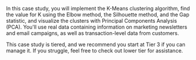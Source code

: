 In this case study, you will implement the K-Means clustering algorithm, find the value for K using the Elbow method, the Silhouette method, and the Gap statistic, and visualize the clusters with Principal Components Analysis (PCA). You'll use real data containing information on marketing newsletters and email campaigns, as well as transaction-level data from customers.

This case study is tiered, and we recommend you start at Tier 3 if you can manage it. If you struggle, feel free to check out lower tier for assistance. 
